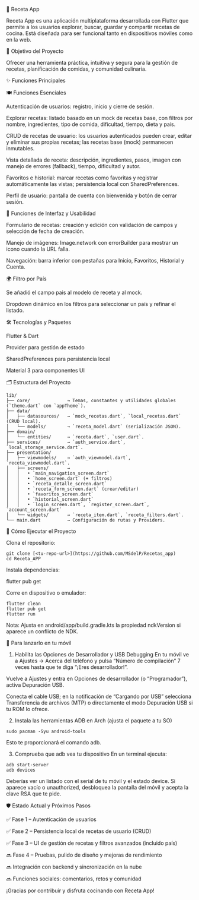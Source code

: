 📱 Receta App

Receta App es una aplicación multiplataforma desarrollada con Flutter que permite a los usuarios explorar, buscar, guardar y compartir recetas de cocina. Está diseñada para ser funcional tanto en dispositivos móviles como en la web.

🎯 Objetivo del Proyecto

Ofrecer una herramienta práctica, intuitiva y segura para la gestión de recetas, planificación de comidas, y comunidad culinaria.

✨ Funciones Principales

🍽️ Funciones Esenciales

Autenticación de usuarios: registro, inicio y cierre de sesión.

Explorar recetas: listado basado en un mock de recetas base, con filtros por nombre, ingredientes, tipo de comida, dificultad, tiempo, dieta y país.

CRUD de recetas de usuario: los usuarios autenticados pueden crear, editar y eliminar sus propias recetas; las recetas base (mock) permanecen inmutables.

Vista detallada de receta: descripción, ingredientes, pasos, imagen con manejo de errores (fallback), tiempo, dificultad y autor.

Favoritos e historial: marcar recetas como favoritas y registrar automáticamente las vistas; persistencia local con SharedPreferences.

Perfil de usuario: pantalla de cuenta con bienvenida y botón de cerrar sesión.

🍳 Funciones de Interfaz y Usabilidad

Formulario de recetas: creación y edición con validación de campos y selección de fecha de creación.

Manejo de imágenes: Image.network con errorBuilder para mostrar un icono cuando la URL falla.

Navegación: barra inferior con pestañas para Inicio, Favoritos, Historial y Cuenta.

🌍 Filtro por País

Se añadió el campo pais al modelo de receta y al mock.

Dropdown dinámico en los filtros para seleccionar un país y refinar el listado.

🛠️ Tecnologías y Paquetes

Flutter & Dart

Provider para gestión de estado

SharedPreferences para persistencia local

Material 3 para componentes UI

🗂️ Estructura del Proyecto
```
lib/
├── core/              → Temas, constantes y utilidades globales (`theme.dart` con `appTheme`).
├── data/
│   ├── datasources/   → `mock_recetas.dart`, `local_recetas.dart` (CRUD local).
│   └── models/        → `receta_model.dart` (serialización JSON).
├── domain/
│   └── entities/      → `receta.dart`, `user.dart`.
├── services/          → `auth_service.dart`, `local_storage_service.dart`.
├── presentation/
│   ├── viewmodels/    → `auth_viewmodel.dart`, `receta_viewmodel.dart`.
│   ├── screens/       →
│   │   • `main_navigation_screen.dart`
│   │   • `home_screen.dart` (+ filtros)
│   │   • `receta_detalle_screen.dart` 
│   │   • `receta_form_screen.dart` (crear/editar)
│   │   • `favoritos_screen.dart`
│   │   • `historial_screen.dart`
│   │   • `login_screen.dart`, `register_screen.dart`, `account_screen.dart`
│   └── widgets/       → `receta_item.dart`, `receta_filters.dart`.
└── main.dart          → Configuración de rutas y Providers.
```

🚀 Cómo Ejecutar el Proyecto

Clona el repositorio:
```
git clone [<tu-repo-url>](https://github.com/MSdelP/Recetas_app)
cd Receta_APP
```
Instala dependencias:

flutter pub get

Corre en dispositivo o emulador:
```
flutter clean
flutter pub get
flutter run
```
Nota: Ajusta en android/app/build.gradle.kts la propiedad ndkVersion si aparece un conflicto de NDK.

📱 Para lanzarlo en tu móvil

1. Habilita las Opciones de Desarrollador y USB Debugging
En tu móvil ve a Ajustes → Acerca del teléfono y pulsa “Número de compilación” 7 veces hasta que te diga “¡Eres desarrollador!”.

Vuelve a Ajustes y entra en Opciones de desarrollador (o “Programador”), activa Depuración USB.

Conecta el cable USB; en la notificación de “Cargando por USB” selecciona Transferencia de archivos (MTP) o directamente el modo Depuración USB si tu ROM lo ofrece.

2. Instala las herramientas ADB en Arch (ajusta el paquete a tu SO)
```
sudo pacman -Syu android-tools
```
Esto te proporcionará el comando adb.

3. Comprueba que adb vea tu dispositivo
En un terminal ejecuta:
```
adb start-server
adb devices
```
Deberías ver un listado con el serial de tu móvil y el estado device. Si aparece vacío o unauthorized, desbloquea la pantalla del móvil y acepta la clave RSA que te pide.

🛡️ Estado Actual y Próximos Pasos

✅ Fase 1 – Autenticación de usuarios

✅ Fase 2 – Persistencia local de recetas de usuario (CRUD)

✅ Fase 3 – UI de gestión de recetas y filtros avanzados (incluido país)

🔜 Fase 4 – Pruebas, pulido de diseño y mejoras de rendimiento

🔜 Integración con backend y sincronización en la nube

🔜 Funciones sociales: comentarios, retos y comunidad

¡Gracias por contribuir y disfruta cocinando con Receta App!
